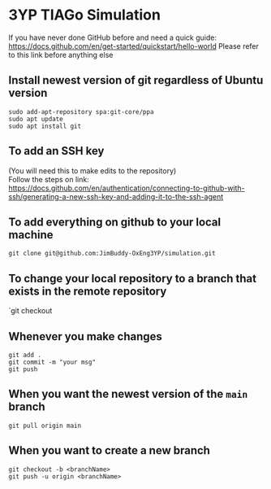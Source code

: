 # 3YP TIAGo Simulation

If you have never done GitHub before and need a quick guide: https://docs.github.com/en/get-started/quickstart/hello-world
Please refer to this link before anything else

## Install newest version of git regardless of Ubuntu version
```
sudo add-apt-repository spa:git-core/ppa
sudo apt update
sudo apt install git
```

## To add an SSH key
(You will need this to make edits to the repository)\
Follow the steps on link: https://docs.github.com/en/authentication/connecting-to-github-with-ssh/generating-a-new-ssh-key-and-adding-it-to-the-ssh-agent 

## To add everything on github to your local machine
`git clone git@github.com:JimBuddy-OxEng3YP/simulation.git`

## To change your local repository to a branch that exists in the remote repository
`git checkout <branchName>

## Whenever you make changes
```
git add .
git commit -m "your msg"
git push
```
  
## When you want the newest version of the `main` branch 
`git pull origin main`

## When you want to create a new branch
```
git checkout -b <branchName>
git push -u origin <branchName>
```
